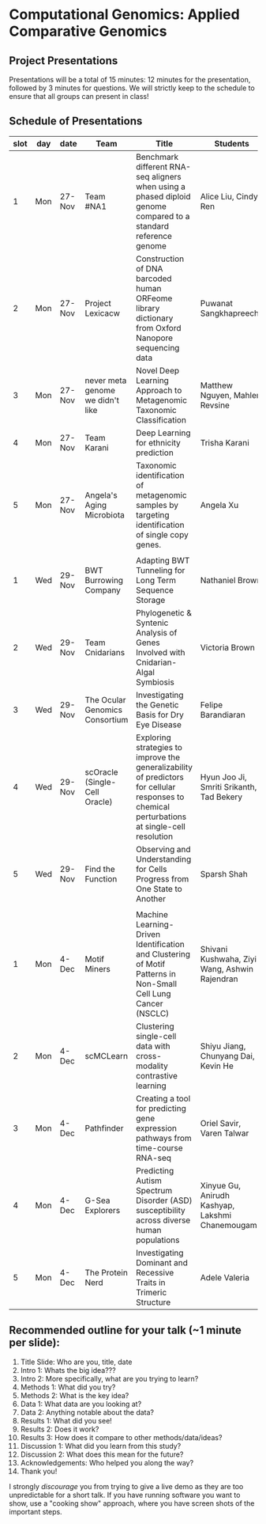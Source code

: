 # Computational Genomics: Applied Comparative Genomics
## Project Presentations

Presentations will be a total of 15 minutes: 12 minutes for the presentation, followed by 3 minutes for questions. We will strictly keep to the schedule to ensure that all groups can present in class! 

## Schedule of Presentations


| slot | day | date   | Team                               | Title                                                                                                                                         | Students                                        |
| ---- | --- | ------ | ---------------------------------- | --------------------------------------------------------------------------------------------------------------------------------------------- | ----------------------------------------------- |
| 1    | Mon | 27-Nov | Team #NA1                          | Benchmark different RNA-seq aligners when using a phased diploid genome compared to a standard reference genome                               | Alice Liu, Cindy Ren                            |
| 2    | Mon | 27-Nov | Project Lexicacw                   | Construction of DNA barcoded human ORFeome library dictionary from Oxford Nanopore sequencing data                                            | Puwanat Sangkhapreecha                          |
| 3    | Mon | 27-Nov | never meta genome we didn't like | Novel Deep Learning Approach to Metagenomic Taxonomic Classification                                                                          | Matthew Nguyen, Mahler Revsine                  |
| 4    | Mon | 27-Nov | Team Karani                        | Deep Learning for ethnicity prediction                                                                                                        | Trisha Karani                                   |
| 5    | Mon | 27-Nov | Angela's Aging Microbiota        | Taxonomic identification of metagenomic samples by targeting identification of single copy genes.                                             | Angela Xu                                       |
| | | | | | |
| 1    | Wed | 29-Nov | BWT Burrowing Company              | Adapting BWT Tunneling for Long Term Sequence Storage                                                                                         | Nathaniel Brown                                 |
| 2    | Wed | 29-Nov | Team Cnidarians                    | Phylogenetic & Syntenic Analysis of Genes Involved with Cnidarian-Algal Symbiosis                                                             | Victoria Brown                                  |
| 3    | Wed | 29-Nov | The Ocular Genomics Consortium     | Investigating the Genetic Basis for Dry Eye Disease                                                                                           | Felipe Barandiaran                              |
| 4    | Wed | 29-Nov | scOracle (Single-Cell Oracle)      | Exploring strategies to improve the generalizability of predictors for cellular responses to chemical perturbations at single-cell resolution | Hyun Joo Ji, Smriti Srikanth, Tad Bekery        |
| 5    | Wed | 29-Nov | Find the Function                  | Observing and Understanding for Cells Progress from One State to Another                                                                      | Sparsh Shah                                     |
| | | | | | |
| 1    | Mon | 4-Dec  | Motif Miners                       | Machine Learning-Driven Identification and Clustering of Motif Patterns in Non-Small Cell Lung Cancer (NSCLC)                                 | Shivani Kushwaha, Ziyi Wang, Ashwin Rajendran   |
| 2    | Mon | 4-Dec  | scMCLearn                          | Clustering single-cell data with cross-modality contrastive learning                                                                          | Shiyu Jiang, Chunyang Dai, Kevin He             |
| 3    | Mon | 4-Dec  | Pathfinder                         | Creating a tool for predicting gene expression pathways from time-course RNA-seq                                                              | Oriel Savir, Varen Talwar                       |
| 4    | Mon | 4-Dec  | G-Sea Explorers                    | Predicting Autism Spectrum Disorder (ASD) susceptibility across diverse human populations                                                     | Xinyue Gu, Anirudh Kashyap, Lakshmi Chanemougam |
| 5    | Mon | 4-Dec  | The Protein Nerd                   | Investigating Dominant and Recessive Traits in Trimeric Structure                                                                             | Adele Valeria                                   |

## Recommended outline for your talk (~1 minute per slide):

1. Title Slide: Who are you, title, date
2. Intro 1: Whats the big idea???
3. Intro 2: More specifically, what are you trying to learn?
4. Methods 1: What did you try?
5. Methods 2: What is the key idea?
6. Data 1: What data are you looking at?
7. Data 2: Anything notable about the data?
8. Results 1: What did you see!
9. Results 2: Does it work?
10. Results 3: How does it compare to other methods/data/ideas?
11. Discussion 1: What did you learn from this study?
12. Discussion 2: What does this mean for the future?
13. Acknowledgements: Who helped you along the way?
14. Thank you!

I strongly *discourage* you from trying to give a live demo as they are too unpredictable for a short talk. If you have running software you want to show, use a "cooking show" approach, where you have screen shots of the important steps.    

